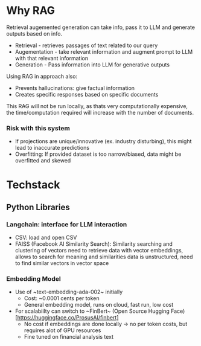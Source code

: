 # Why RAG
Retrieval augemented generation can take info, pass it to LLM and generate outputs based on info.
- Retrieval - retrieves passages of text related to our query
- Augementation - take relevant information and augment prompt to LLM with that relevant information
- Generation - Pass information into LLM for generative outputs

Using RAG in approach also:
- Prevents hallucinations: give factual information
- Creates specific responses based on specific documents

This RAG will not be run locally, as thats very computationally expensive, the time/computation required will increase with the number of documents.

### Risk with this system
- If projections are unique/innovative (ex. industry disturbing), this might lead to inaccurate predictions
- Overfitting: If provided dataset is too narrow/biased, data might be overfitted and skewed

# Techstack

## Python Libraries

### Langchain: interface for LLM interaction
- CSV: load and open CSV
- FAISS (Facebook AI Similarity Search): Similarity searching and clustering of vectors
    need to retrieve data with vector embeddings, allows to search for meaning and similarities
    data is unstructured, need to find similar vectors in vector space

### Embedding Model
- Use of ~text-embedding-ada-002~ initially
  - Cost: ~0.0001 cents per token
  - General embedding model, runs on cloud, fast run, low cost
- For scalabiilty can switch to ~FinBert~ (Open Source Hugging Face)[https://huggingface.co/ProsusAI/finbert]
  - No cost if embeddings are done locally -> no per token costs, but requires alot of GPU resources
  - Fine tuned on financial analysis text




